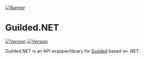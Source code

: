 [![Banner](https://raw.githubusercontent.com/Guilded-NET/Guilded.NET/main/assets/BannerGithub.png)](https://github.com/Guilded-NET/Guilded.NET)

# Guilded.NET

[![Version](https://img.shields.io/badge/Version-0.3.0-red?style=for-the-badge)](https://github.com/IdkGoodName/Guilded.NET) [![Version](https://img.shields.io/badge/Version-Beta-orange?style=for-the-badge)](https://github.com/Guilded-NET/Guilded.NET)

Guilded.NET is an API wrapper/library for [Guilded](https://guilded.gg/) based on .NET.